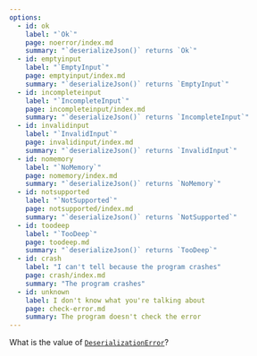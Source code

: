 ```yaml
---
options:
  - id: ok
    label: "`Ok`"
    page: noerror/index.md
    summary: "`deserializeJson()` returns `Ok`"
  - id: emptyinput
    label: "`EmptyInput`"
    page: emptyinput/index.md
    summary: "`deserializeJson()` returns `EmptyInput`"
  - id: incompleteinput
    label: "`IncompleteInput`"
    page: incompleteinput/index.md
    summary: "`deserializeJson()` returns `IncompleteInput`"
  - id: invalidinput
    label: "`InvalidInput`"
    page: invalidinput/index.md
    summary: "`deserializeJson()` returns `InvalidInput`"
  - id: nomemory
    label: "`NoMemory`"
    page: nomemory/index.md
    summary: "`deserializeJson()` returns `NoMemory`"
  - id: notsupported
    label: "`NotSupported`"
    page: notsupported/index.md
    summary: "`deserializeJson()` returns `NotSupported`"
  - id: toodeep
    label: "`TooDeep`"
    page: toodeep.md
    summary: "`deserializeJson()` returns `TooDeep`"
  - id: crash
    label: "I can't tell because the program crashes"
    page: crash/index.md
    summary: "The program crashes"
  - id: unknown
    label: I don't know what you're talking about
    page: check-error.md
    summary: The program doesn't check the error
---
```


What is the value of [`DeserializationError`](/v6/api/misc/deserializationerror/)?